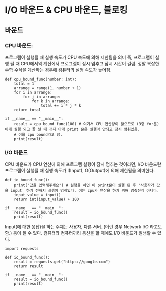 # I/O 바운드 & CPU 바운드, 블로킹

## 바운드

### CPU 바운드:

프로그램이 실행될 때 실행 속도가 CPU 속도에 의해 제한됨을 의미
즉, 프로그램이 실행 될 때 CPU에서읙 계산에서 프로그램이 잠시 멈추고 잠시 시간이 걸림.
정말 복잡한 수학 수식을 계산하는 경우에 컴퓨터의 실행 속도가 늦어짐.

```
def cpu_bound_func(number: int):
    total = 1
    arrange = range(1, number + 1)
    for i in arrange:
        for j in arrange:
            for k in arrange:
                total += i * j * k
    return total

if __name__ == "__main__":
    result = cpu_bound_func(100) # 여기서 CPU 연산량이 많으므로 (3중 for문) 이게 실행 되고 끝 날 때 까지 아래 print 문은 실행아 안되고 잠시 멈춰있음.
    # 이를 cpu bound라고 함.
    print(result)
```

### I/O 바운드

CPU 바운드가 CPU 연산에 의해 프로그램 실행이 잠시 멈추는 것이라면,
I/O 바운드란 프로그램이 실행될 때 실행 속도가 I(Input), O(Output)에 의해 제한됨을 의미한다.

```
def io_bound_func():
    print("값을 입력해주세요") # 실행을 하면 이 print문이 실행 된 후 '사용자가 값을 input' 하기 전까지 실행이 멈취있다. 이는 cpu가 연산을 하기 위해 멈춰진게 아니다.
    input_value = input()
    return int(input_value) + 100

if __name__ == "__main__":
    result = io_bound_func()
    print(result)
```

Input(에 대한 응답)을 하는 주체는 사용자, 다른 서버..(이런 경우 Network I/O 라고도 함.) 등이 될 수 있다.
컴퓨터와 컴퓨터끼리 통신을 할 때에도 I/O 바운드가 발생할 수 있다.

```
import requests

def io_bound_func():
    result = requests.get("https://google.com")
    return result

if __name__ == "__main__":
    result = io_bound_func()
    print(result)
```
